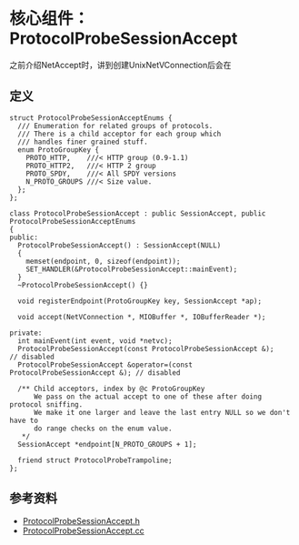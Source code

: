 # 核心组件：ProtocolProbeSessionAccept

之前介绍NetAccept时，讲到创建UnixNetVConnection后会在

## 定义

```
struct ProtocolProbeSessionAcceptEnums {
  /// Enumeration for related groups of protocols.
  /// There is a child acceptor for each group which
  /// handles finer grained stuff.
  enum ProtoGroupKey {
    PROTO_HTTP,    ///< HTTP group (0.9-1.1)
    PROTO_HTTP2,   ///< HTTP 2 group
    PROTO_SPDY,    ///< All SPDY versions
    N_PROTO_GROUPS ///< Size value.
  };
};

class ProtocolProbeSessionAccept : public SessionAccept, public ProtocolProbeSessionAcceptEnums
{
public:
  ProtocolProbeSessionAccept() : SessionAccept(NULL)
  {
    memset(endpoint, 0, sizeof(endpoint));
    SET_HANDLER(&ProtocolProbeSessionAccept::mainEvent);
  }
  ~ProtocolProbeSessionAccept() {}

  void registerEndpoint(ProtoGroupKey key, SessionAccept *ap);

  void accept(NetVConnection *, MIOBuffer *, IOBufferReader *);

private:
  int mainEvent(int event, void *netvc);
  ProtocolProbeSessionAccept(const ProtocolProbeSessionAccept &);            // disabled
  ProtocolProbeSessionAccept &operator=(const ProtocolProbeSessionAccept &); // disabled

  /** Child acceptors, index by @c ProtoGroupKey
      We pass on the actual accept to one of these after doing protocol sniffing.
      We make it one larger and leave the last entry NULL so we don't have to
      do range checks on the enum value.
   */
  SessionAccept *endpoint[N_PROTO_GROUPS + 1];

  friend struct ProtocolProbeTrampoline;
};
```

## 参考资料

- [ProtocolProbeSessionAccept.h](http://github.com/apache/trafficserver/tree/master/proxy/ProtocolProbeSessionAccept.h)
- [ProtocolProbeSessionAccept.cc](http://github.com/apache/trafficserver/tree/master/proxy/ProtocolProbeSessionAccept.cc)
